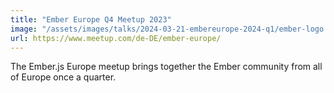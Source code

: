 ```yaml
---
title: "Ember Europe Q4 Meetup 2023"
image: "/assets/images/talks/2024-03-21-embereurope-2024-q1/ember-logo.png"
url: https://www.meetup.com/de-DE/ember-europe/
---
```


The Ember.js Europe meetup brings together the Ember community from all of Europe once a quarter.

